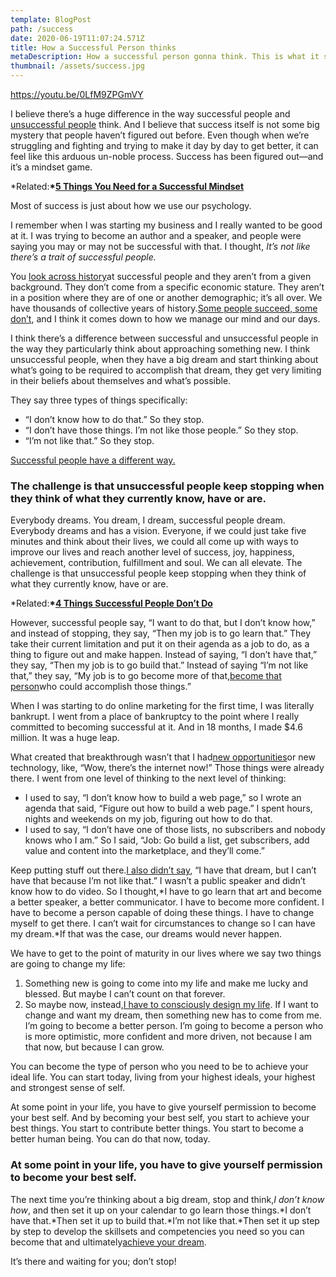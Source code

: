 ```yaml
---
template: BlogPost
path: /success
date: 2020-06-19T11:07:24.571Z
title: How a Successful Person thinks
metaDescription: How a successful person gonna think. This is what it says.
thumbnail: /assets/success.jpg
---
```

<!--StartFragment-->

<!--StartFragment-->

<https://youtu.be/0LfM9ZPGmVY>

<!--EndFragment-->

I believe there’s a huge difference in the way successful people and [unsuccessful people](http://www.success.com/article/5-reasons-you-arent-successful) think. And I believe that success itself is not some big mystery that people haven’t figured out before. Even though when we’re struggling and fighting and trying to make it day by day to get better, it can feel like this arduous un-noble process. Success has been figured out—and it’s a mindset game.

\*Related:**\*[5 Things You Need for a Successful Mindset](http://www.success.com/article/5-things-you-need-for-a-successful-mindset)**

Most of success is just about how we use our psychology.

I remember when I was starting my business and I really wanted to be good at it. I was trying to become an author and a speaker, and people were saying you may or may not be successful with that. I thought, *It’s not like there’s a trait of successful people.*

You [look across history](http://www.success.com/article/5-must-live-by-rules-from-historys-masterminds)at successful people and they aren’t from a given background. They don’t come from a specific economic stature. They aren’t in a position where they are of one or another demographic; it’s all over. We have thousands of collective years of history.[Some people succeed, some don’t](http://www.success.com/article/rohn-why-some-people-fail-and-others-succeed), and I think it comes down to how we manage our mind and our days.

I think there’s a difference between successful and unsuccessful people in the way they particularly think about approaching something new. I think unsuccessful people, when they have a big dream and start thinking about what’s going to be required to accomplish that dream, they get very limiting in their beliefs about themselves and what’s possible.

They say three types of things specifically:

* “I don’t know how to do that.” So they stop.
* “I don’t have those things. I’m not like those people.” So they stop.
* “I’m not like that.” So they stop.

[Successful people have a different way.](http://www.success.com/article/10-little-things-successful-people-do-differently)

### The challenge is that unsuccessful people keep stopping when they think of what they currently know, have or are.

Everybody dreams. You dream, I dream, successful people dream. Everybody dreams and has a vision. Everyone, if we could just take five minutes and think about their lives, we could all come up with ways to improve our lives and reach another level of success, joy, happiness, achievement, contribution, fulfillment and soul. We can all elevate. The challenge is that unsuccessful people keep stopping when they think of what they currently know, have or are.

\*Related:**\*[4 Things Successful People Don’t Do](http://www.success.com/blog/4-things-successful-people-dont-do)**

However, successful people say, “I want to do that, but I don’t know how,” and instead of stopping, they say, “Then my job is to go learn that.” They take their current limitation and put it on their agenda as a job to do, as a thing to figure out and make happen. Instead of saying, “I don’t have that,” they say, “Then my job is to go build that.” Instead of saying “I’m not like that,” they say, “My job is to go become more of that,[become that person](http://www.success.com/article/rohn-better-is-something-you-become)who could accomplish those things.”

When I was starting to do online marketing for the first time, I was literally bankrupt. I went from a place of bankruptcy to the point where I really committed to becoming successful at it. And in 18 months, I made $4.6 million. It was a huge leap.

What created that breakthrough wasn’t that I had[new opportunities](http://www.success.com/article/rohn-how-do-you-attract-opportunity-into-your-life)or new technology, like, “Wow, there’s the internet now!” Those things were already there. I went from one level of thinking to the next level of thinking:

* I used to say, “I don’t know how to build a web page,” so I wrote an agenda that said, “Figure out how to build a web page.” I spent hours, nights and weekends on my job, figuring out how to do that.
* I used to say, “I don’t have one of those lists, no subscribers and nobody knows who I am.” So I said, “Job: Go build a list, get subscribers, add value and content into the marketplace, and they’ll come.”

Keep putting stuff out there.[I also didn’t say](http://www.success.com/article/11-things-smart-people-dont-say), “I have that dream, but I can’t have that because I’m not like that.” I wasn’t a public speaker and didn’t know how to do video. So I thought,*I have to go learn that art and become a better speaker, a better communicator. I have to become more confident. I have to become a person capable of doing these things. I have to change myself to get there. I can’t wait for circumstances to change so I can have my dream.*If that was the case, our dreams would never happen.

We have to get to the point of maturity in our lives where we say two things are going to change my life:

1. Something new is going to come into my life and make me lucky and blessed. But maybe I can’t count on that forever.
2. So maybe now, instead,[I have to consciously design my life](http://www.success.com/blog/how-to-redesign-your-life-with-just-3-questions). If I want to change and want my dream, then something new has to come from me. I’m going to become a better person. I’m going to become a person who is more optimistic, more confident and more driven, not because I am that now, but because I can grow.

You can become the type of person who you need to be to achieve your ideal life. You can start today, living from your highest ideals, your highest and strongest sense of self.

At some point in your life, you have to give yourself permission to become your best self. And by becoming your best self, you start to achieve your best things. You start to contribute better things. You start to become a better human being. You can do that now, today.

### At some point in your life, you have to give yourself permission to become your best self.

The next time you’re thinking about a big dream, stop and think,*I don’t know how*, and then set it up on your calendar to go learn those things.*I don’t have that.*Then set it up to build that.*I’m not like that.*Then set it up step by step to develop the skillsets and competencies you need so you can become that and ultimately[achieve your dream](http://www.success.com/article/17-motivational-quotes-to-help-you-achieve-your-dreams).

It’s there and waiting for you; don’t stop!

<!--EndFragment-->